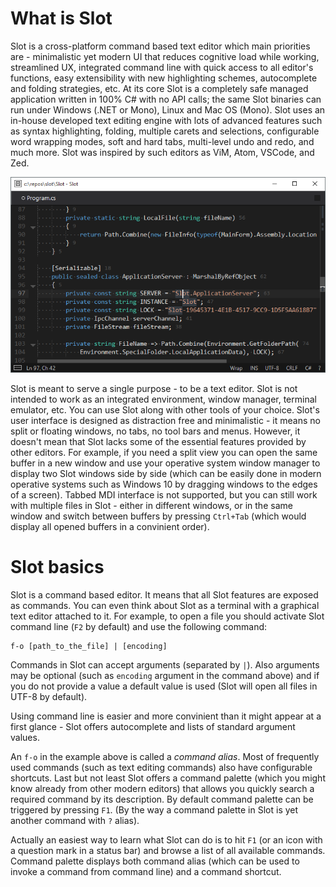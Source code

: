 ﻿# What is Slot
Slot is a cross-platform command based text editor which main priorities are - minimalistic yet modern UI that reduces cognitive load while working, streamlined UX, integrated command line with quick access to all editor's functions, easy extensibility with new highlighting schemes, autocomplete and folding strategies, etc. At its core Slot is a completely safe managed application written in 100% C# with no API calls; the same Slot binaries can run under Windows (.NET or Mono), Linux and Mac OS (Mono). Slot uses an in-house developed text editing engine with lots of advanced features such as syntax highlighting, folding, multiple carets and selections, configurable word wrapping modes, soft and hard tabs, multi-level undo and redo, and much more. Slot was inspired by such editors as ViM, Atom, VSCode, and Zed.

![](docs/slot.png)

Slot is meant to serve a single purpose - to be a text editor. Slot is not intended to work as an integrated environment, window manager, terminal emulator, etc. You can use Slot along with other tools of your choice. Slot's user interface is designed as distraction free and minimalistic - it means no split or floating windows, no tabs, no tool bars and menus. However, it doesn't mean that Slot lacks some of the essential features provided by other editors. For example, if you need a split view you can open the same buffer in a new window and use your operative system window manager to display two Slot windows side by side (which can be easily done in modern operative systems such as Windows 10 by dragging windows to the edges of a screen). Tabbed MDI interface is not supported, but you can still work with multiple files in Slot - either in different windows, or in the same window and switch between buffers by pressing `Ctrl+Tab` (which would display all opened buffers in a convinient order).

# Slot basics
Slot is a command based editor. It means that all Slot features are exposed as commands. You can even think about Slot as a terminal with a graphical text editor attached to it. For example, to open a file you should activate Slot command line (`F2` by default) and use the following command:

    f-o [path_to_the_file] | [encoding]

Commands in Slot can accept arguments (separated by `|`). Also arguments may be optional (such as `encoding` argument in the command above) and if you do not provide a value a default value is used (Slot will open all files in UTF-8 by default).

Using command line is easier and more convinient than it might appear at a first glance - Slot offers autocomplete and lists of standard argument values.

An `f-o` in the example above is called a _command alias_. Most of frequently used commands (such as text editing commands) also have configurable shortcuts. Last but not least Slot offers a command palette (which you might know already from other modern editors) that allows you quickly search a required command by its description. By default command palette can be triggered by pressing `F1`. (By the way a command palette in Slot is yet another command with `?` alias).

Actually an easiest way to learn what Slot can do is to hit `F1` (or an icon with a question mark in a status bar) and browse a list of all available commands. Command palette displays both command alias (which can be used to invoke a command from command line) and a command shortcut.
